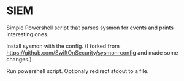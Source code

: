 # SIEM

Simple Powershell script that parses sysmon for events and prints interesting ones. 

Install sysmon with the config. (I forked from https://github.com/SwiftOnSecurity/sysmon-config and made some changes.)

Run powershell script. Optionaly redirect stdout to a file. 
